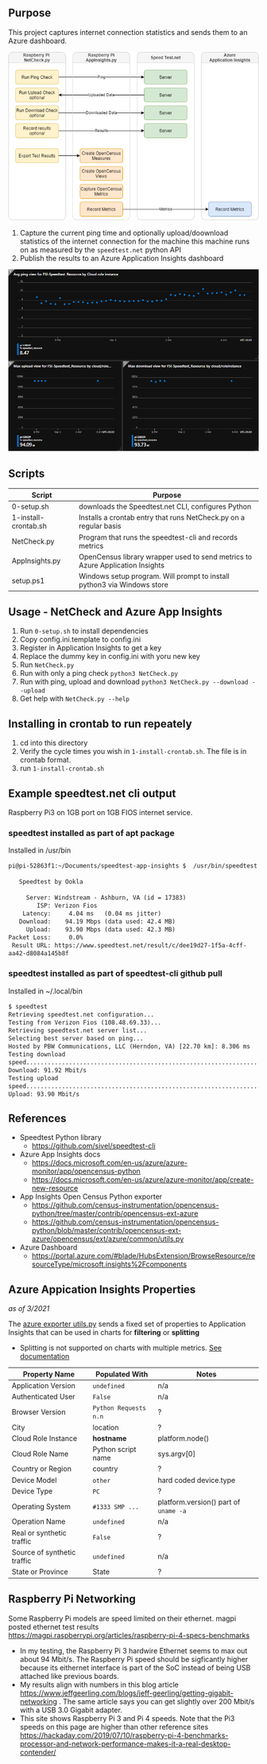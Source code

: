 ## Purpose
This project captures internet connection statistics and sends them to an Azure dashboard.

![Script Flow](./images/NetCheck-AppInsights.png)

1. Capture the current ping time and optionally upload/doownload statistics of the internet connection for the machine this machine runs on as measured by the `speedtest.net` python API 
1. Publish the results to an Azure Application Insights dashboard
 
![Application Insights Dashboard](./images/App-Insights-Dashboard.png)

## Scripts
| Script | Purpose |
| - | - |
| 0-setup.sh | downloads the Speedtest.net CLI, configures Python |
| 1-install-crontab.sh | Installs a crontab entry that runs NetCheck.py on a regular basis |
| NetCheck.py | Program that runs the speedtest-cli and records metrics |
| AppInsights.py | OpenCensus library wrapper used to send metrics to Azure Application Insights | 
| setup.ps1 | Windows setup program. Will prompt to install python3 via Windows store |

## Usage - NetCheck and Azure App Insights
1. Run `0-setup.sh` to install dependencies
1. Copy config.ini.template to config.ini
1. Register in Application Insights to get a key
1. Replace the dummy key in config.ini with yoru new key
1. Run `NetCheck.py`
  1. Run with only a ping check `python3 NetCheck.py `
  1. Run with ping, upload and download `python3 NetCheck.py --download --upload`
  1. Get help with `NetCheck.py --help`

## Installing in crontab to run repeately
1. cd into this directory
1. Verify the cycle times you wish in `1-install-crontab.sh`.  The file is in crontab format.
1. run `1-install-crontab.sh`

## Example speedtest.net cli output
Raspberry Pi3 on 1GB port on 1GB FIOS internet service.

### speedtest installed as part of apt package
Installed in /usr/bin
```
pi@pi-52863f1:~/Documents/speedtest-app-insights $  /usr/bin/speedtest

   Speedtest by Ookla

     Server: Windstream - Ashburn, VA (id = 17383)
        ISP: Verizon Fios
    Latency:     4.04 ms   (0.04 ms jitter)
   Download:    94.19 Mbps (data used: 42.4 MB)                               
     Upload:    93.90 Mbps (data used: 42.3 MB)                               
Packet Loss:     0.0%
 Result URL: https://www.speedtest.net/result/c/dee19d27-1f5a-4cff-aa42-d8084a145b8f
```

### speedtest installed as part of speedtest-cli github pull
Installed in ~/.local/bin
```
$ speedtest
Retrieving speedtest.net configuration...
Testing from Verizon Fios (108.48.69.33)...
Retrieving speedtest.net server list...
Selecting best server based on ping...
Hosted by PBW Communications, LLC (Herndon, VA) [22.70 km]: 8.306 ms
Testing download speed................................................................................
Download: 91.92 Mbit/s
Testing upload speed......................................................................................................
Upload: 93.90 Mbit/s
```

## References
* Speedtest Python library
    * https://github.com/sivel/speedtest-cli
* Azure App Insights docs
    * https://docs.microsoft.com/en-us/azure/azure-monitor/app/opencensus-python
    * https://docs.microsoft.com/en-us/azure/azure-monitor/app/create-new-resource
* App Insights Open Census Python exporter
    * https://github.com/census-instrumentation/opencensus-python/tree/master/contrib/opencensus-ext-azure
    * https://github.com/census-instrumentation/opencensus-python/blob/master/contrib/opencensus-ext-azure/opencensus/ext/azure/common/utils.py
* Azure Dashboard
    * https://portal.azure.com/#blade/HubsExtension/BrowseResource/resourceType/microsoft.insights%2Fcomponents

## Azure Appication Insights Properties 
_as of 3/2021_

The [azure exporter utils.py](https://github.com/census-instrumentation/opencensus-python/blob/master/contrib/opencensus-ext-azure/opencensus/ext/azure/common/utils.py) sends a fixed set of properties to Application Insights that can be used in charts for **filtering** or **splitting**
* Splitting is not supported on charts with multiple metrics. [See documentation](https://docs.microsoft.com/en-us/azure/azure-monitor/essentials/metrics-charts)

| Property Name | Populated With | Notes |
| - | - | - |
| Application Version | `undefined` | n/a |
| Authenticated User | `False` | n/a |
| Browser Version | `Python Requests n.n` | ? |
| City | location | ? | 
| Cloud Role Instance | **hostname** | platform.node() |
| Cloud Role Name | Python script name | sys.argv[0] |
| Country or Region | country | ? |
| Device Model | `other` | hard coded device.type |
| Device Type | `PC` | ? |
| Operating System | `#1333 SMP ...` | platform.version() part of `uname -a` |
| Operation Name | `undefined` | n/a |
| Real or synthetic traffic | `False` | ? |
| Source of synthetic traffic | `undefined` | n/a |
| State or Province | State | ? |


## Raspberry Pi Networking
Some Raspberry Pi models are speed limited on their ethernet. magpi posted ethernet test results https://magpi.raspberrypi.org/articles/raspberry-pi-4-specs-benchmarks

* In my testing, the Raspberry Pi 3 hardwire Ethernet seems to max out about 94 Mbit/s. The Raspberry Pi speed should be sigficantly higher because its eithernet interface is part of the SoC instead of being USB attached like previous boards.
* My results align with numbers in this blog article https://www.jeffgeerling.com/blogs/jeff-geerling/getting-gigabit-networking . The same article says you can get slightly over 200 Mbit/s with a USB 3.0 Gigabit adapter.  
* This site shows Raspberry Pi 3 and Pi 4 speeds. Note that the Pi3 speeds on this page are higher than other reference sites https://hackaday.com/2019/07/10/raspberry-pi-4-benchmarks-processor-and-network-performance-makes-it-a-real-desktop-contender/ 


